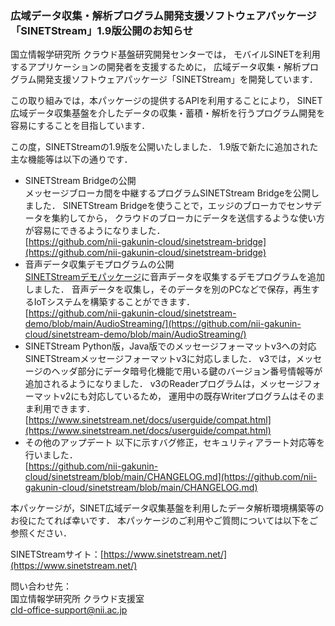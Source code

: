 ### 広域データ収集・解析プログラム開発支援ソフトウェアパッケージ<br>「SINETStream」1.9版公開のお知らせ

国立情報学研究所 クラウド基盤研究開発センターでは，
モバイルSINETを利用するアプリケーションの開発者を支援するために，
広域データ収集・解析プログラム開発支援ソフトウェアパッケージ「SINETStream」を開発しています．

この取り組みでは，本パッケージの提供するAPIを利用することにより，
SINET広域データ収集基盤を介したデータの収集・蓄積・解析を行うプログラム開発を容易にすることを目指しています．

この度，SINETStreamの1.9版を公開いたしました．
1.9版で新たに追加された主な機能等は以下の通りです．

* SINETStream Bridgeの公開<br>
    メッセージブローカ間を中継するプログラムSINETStream Bridgeを公開しました．
    SINETStream Bridgeを使うことで，エッジのブローカでセンサデータを集約してから，
    クラウドのブローカにデータを送信するような使い方が容易にできるようになりました．<br>
    [https://github.com/nii-gakunin-cloud/sinetstream-bridge](https://github.com/nii-gakunin-cloud/sinetstream-bridge)
* 音声データ収集デモプログラムの公開<br>
    [SINETStreamデモパッケージ](https://github.com/nii-gakunin-cloud/sinetstream-demo)に音声データを収集するデモプログラムを追加しました．
    音声データを収集し，そのデータを別のPCなどで保存，再生するIoTシステムを構築することができます．<br>
    [https://github.com/nii-gakunin-cloud/sinetstream-demo/blob/main/AudioStreaming/](https://github.com/nii-gakunin-cloud/sinetstream-demo/blob/main/AudioStreaming/)
* SINETStream Python版，Java版でのメッセージフォーマットv3への対応<br>
    SINETStreamメッセージフォーマットv3に対応しました．
    v3では，メッセージのヘッダ部分にデータ暗号化機能で用いる鍵のバージョン番号情報等が追加されるようになりました．
    v3のReaderプログラムは，メッセージフォーマットv2にも対応しているため，
    運用中の既存Writerプログラムはそのまま利用できます．<br>
    [https://www.sinetstream.net/docs/userguide/compat.html](https://www.sinetstream.net/docs/userguide/compat.html)
* その他のアップデート
    以下に示すバグ修正，セキュリティアラート対応等を行いました．<br>
    [https://github.com/nii-gakunin-cloud/sinetstream/blob/main/CHANGELOG.md](https://github.com/nii-gakunin-cloud/sinetstream/blob/main/CHANGELOG.md)

本パッケージが，SINET広域データ収集基盤を利用したデータ解析環境構築等のお役にたてれば幸いです．
本パッケージのご利用やご質問については以下をご参照ください．

SINETStreamサイト：[https://www.sinetstream.net/](https://www.sinetstream.net/)

問い合わせ先：<br>
国立情報学研究所 クラウド支援室<br>
[cld-office-support@nii.ac.jp](mailto:cld-office-support@nii.ac.jp)
